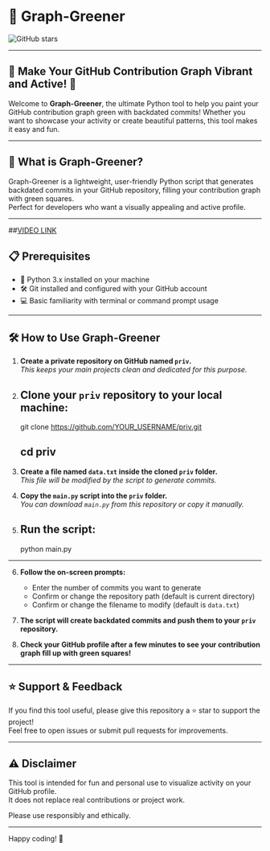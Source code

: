 
# 🌿 Graph-Greener

![GitHub stars](https://img.shields.io/github/stars/Balram-1/graph-greener?style=social)

---

## 🌟 Make Your GitHub Contribution Graph Vibrant and Active! 🌟

Welcome to **Graph-Greener**, the ultimate Python tool to help you paint your GitHub contribution graph green with backdated commits! Whether you want to showcase your activity or create beautiful patterns, this tool makes it easy and fun.

---

## 🚀 What is Graph-Greener?

Graph-Greener is a lightweight, user-friendly Python script that generates backdated commits in your GitHub repository, filling your contribution graph with green squares.  
Perfect for developers who want a visually appealing and active profile.

---
##[VIDEO LINK ](https://youtu.be/GUpAn-poyX8?si=9fWGqMV4ivqjDyCC)
## 📋 Prerequisites

- 🐍 Python 3.x installed on your machine  
- 🛠️ Git installed and configured with your GitHub account  
- 💻 Basic familiarity with terminal or command prompt usage  

---

## 🛠️ How to Use Graph-Greener

1. **Create a private repository on GitHub named `priv`.**  
   _This keeps your main projects clean and dedicated for this purpose._

2. **Clone your `priv` repository to your local machine:**
   ---
   git clone https://github.com/YOUR_USERNAME/priv.git

   cd priv
   ---

3. **Create a file named `data.txt` inside the cloned `priv` folder.**  
   _This file will be modified by the script to generate commits._

4. **Copy the `main.py` script into the `priv` folder.**  
   _You can download `main.py` from this repository or copy it manually._

5. **Run the script:**
   ---
   python main.py
  ---

6. **Follow the on-screen prompts:**  
   - Enter the number of commits you want to generate  
   - Confirm or change the repository path (default is current directory)  
   - Confirm or change the filename to modify (default is `data.txt`)

7. **The script will create backdated commits and push them to your `priv` repository.**

8. **Check your GitHub profile after a few minutes to see your contribution graph fill up with green squares!**

---

## ⭐ Support & Feedback

If you find this tool useful, please give this repository a ⭐ star to support the project!  
Feel free to open issues or submit pull requests for improvements.

---

## ⚠️ Disclaimer

This tool is intended for fun and personal use to visualize activity on your GitHub profile.  
It does not replace real contributions or project work.

Please use responsibly and ethically.

---

Happy coding! 🚀



